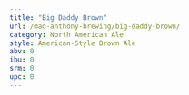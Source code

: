 ```yaml
---
title: "Big Daddy Brown"
url: /mad-anthony-brewing/big-daddy-brown/
category: North American Ale
style: American-Style Brown Ale
abv: 0
ibu: 0
srm: 0
upc: 0
---
```


